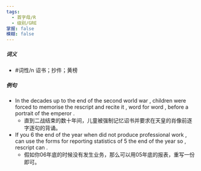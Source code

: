 ```yaml
---
tags:
  - 首字母/R
  - 级别/GRE
掌握: false
模糊: false
---
```

##### 词义
- #词性/n  诏书；抄件；黄榜
##### 例句
- In the decades up to the end of the second world war , children were forced to memorise the rescript and recite it , word for word , before a portrait of the emperor .
	- 直到二战结束的数十年间，儿童被强制记忆诏书并要求在天皇的肖像前逐字逐句的背诵。
- If you 6 the end of the year when did not produce professional work , can use the forms for reporting statistics of 5 the end of the year so , rescript can .
	- 假如你06年底的时候没有发生业务，那么可以用05年底的报表，重写一份即可。
